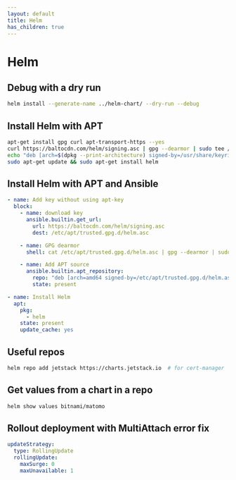 ```yaml
---
layout: default
title: Helm
has_children: true
---
```


# Helm

## Debug with a dry run

```bash
helm install --generate-name ../helm-chart/ --dry-run --debug
```

## Install Helm with APT

```bash
apt-get install gpg curl apt-transport-https --yes
curl https://baltocdn.com/helm/signing.asc | gpg --dearmor | sudo tee /usr/share/keyrings/helm.gpg > /dev/null
echo "deb [arch=$(dpkg --print-architecture) signed-by=/usr/share/keyrings/helm.gpg] https://baltocdn.com/helm/stable/debian/ all main" | sudo tee /etc/apt/sources.list.d/helm-stable-debian.list
sudo apt-get update && sudo apt-get install helm
```

## Install Helm with APT and Ansible

```yaml
- name: Add key without using apt-key
  block:
    - name: download key
      ansible.builtin.get_url:
        url: https://baltocdn.com/helm/signing.asc
        dest: /etc/apt/trusted.gpg.d/helm.asc

    - name: GPG dearmor
      shell: cat /etc/apt/trusted.gpg.d/helm.asc | gpg --dearmor | sudo tee /usr/share/keyrings/helm.gpg > /dev/null

    - name: Add APT source
      ansible.builtin.apt_repository:
        repo: "deb [arch=amd64 signed-by=/etc/apt/trusted.gpg.d/helm.asc] https://baltocdn.com/helm/stable/debian/ all main"
        state: present

- name: Install Helm
  apt:
    pkg:
      - helm
    state: present
    update_cache: yes
```

## Useful repos

```bash
helm repo add jetstack https://charts.jetstack.io  # for cert-manager
```

## Get values from a chart in a repo

```bash
helm show values bitnami/matomo
```

## Rollout deployment with MultiAttach error fix

```yaml
updateStrategy:                                                                 
  type: RollingUpdate                                                           
  rollingUpdate:                                                                
    maxSurge: 0                                                                 
    maxUnavailable: 1 
```
